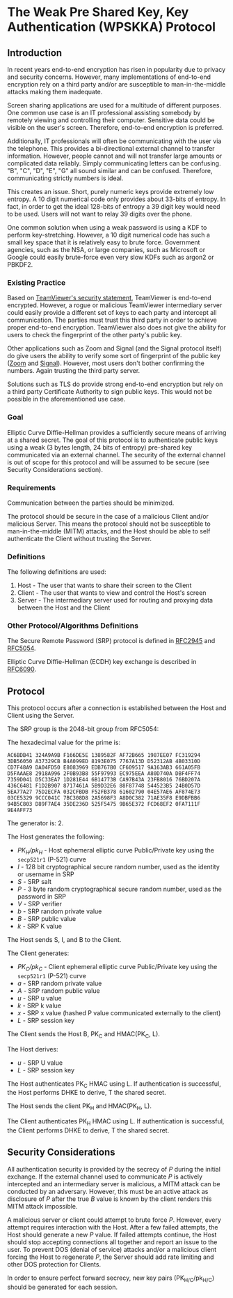 # The Weak Pre Shared Key, Key Authentication (WPSKKA) Protocol

## Introduction

In recent years end-to-end encryption has risen in popularity due to privacy and
security concerns. However, many implementations of end-to-end encryption rely
on a third party and/or are susceptible to man-in-the-middle attacks making them
inadequate.

Screen sharing applications are used for a multitude of different purposes. One
common use case is an IT professional assisting somebody by remotely viewing and
controlling their computer. Sensitive data could be visible on the user's
screen. Therefore, end-to-end encryption is preferred.

Additionally, IT professionals will often be communicating with the user via the
telephone. This provides a bi-directional external channel to transfer
information. However, people cannot and will not transfer large amounts or
complicated data reliably. Simply communicating letters can be confusing. "B",
"C", "D", "E", "G" all sound similar and can be confused. Therefore,
communicating strictly numbers is ideal.

This creates an issue. Short, purely numeric keys provide extremely low entropy.
A 10 digit numerical code only provides about 33-bits of entropy. In fact, in
order to get the ideal 128-bits of entropy a 39 digit key would need to be used.
Users will not want to relay 39 digits over the phone.

One common solution when using a weak password is using a KDF to perform
key-stretching. However, a 10 digit numerical code has such a small key space
that it is relatively easy to brute force. Government agencies, such as the NSA,
or large companies, such as Microsoft or Google could easily brute-force even
very slow KDFs such as argon2 or PBKDF2.

### Existing Practice

Based on
[TeamViewer's security statement](https://static.teamviewer.com/resources/2017/07/TeamViewer-Security-Statement-en.pdf),
TeamViewer is end-to-end encrypted. However, a rogue or malicious TeamViewer
intermediary server could easily provide a different set of keys to each party
and intercept all communication. The parties must trust this third party in
order to achieve proper end-to-end encryption. TeamViewer also does not give the
ability for users to check the fingerprint of the other party's public key.

Other applications such as Zoom and Signal (and the Signal protocol itself) do
give users the ability to verify some sort of fingerprint of the public key
([Zoom](https://support.zoom.us/hc/en-us/articles/360048660871-End-to-end-E2EE-encryption-for-meetings#h_01ENGDKFFBKTF796CE03FTCH6J)
and [Signal](https://signal.org/blog/safety-number-updates/)). However, most
users don't bother confirming the numbers. Again trusting the third party
server.

Solutions such as TLS do provide strong end-to-end encryption but rely on a
third party Certificate Authority to sign public keys. This would not be
possible in the aforementioned use case.

### Goal

Elliptic Curve Diffie-Hellman provides a sufficiently secure means of arriving
at a shared secret. The goal of this protocol is to authenticate public keys
using a weak (3 bytes length, 24 bits of entropy) pre-shared key communicated
via an external channel. The security of the external channel is out of scope
for this protocol and will be assumed to be secure (see Security Considerations
section).

### Requirements

Communication between the parties should be minimized.

The protocol should be secure in the case of a malicious Client and/or malicious
Server. This means the protocol should not be susceptible to man-in-the-middle
(MITM) attacks, and the Host should be able to self authenticate the Client
without trusting the Server.

### Definitions

The following definitions are used:

1. Host - The user that wants to share their screen to the Client
2. Client - The user that wants to view and control the Host's screen
3. Server - The intermediary server used for routing and proxying data between
   the Host and the Client

### Other Protocol/Algorithms Definitions

The Secure Remote Password (SRP) protocol is defined in
[RFC2945](https://datatracker.ietf.org/doc/html/rfc2945) and
[RFC5054](https://datatracker.ietf.org/doc/html/rfc5054).

Elliptic Curve Diffie-Hellman (ECDH) key exchange is described in
[RFC6090](https://datatracker.ietf.org/doc/html/rfc6090).

## Protocol

This protocol occurs after a connection is established between the Host and
Client using the Server.

The SRP group is the 2048-bit group from RFC5054:

The hexadecimal value for the prime is:

```
AC6BDB41 324A9A9B F166DE5E 1389582F AF72B665 1987EE07 FC319294
3DB56050 A37329CB B4A099ED 8193E075 7767A13D D52312AB 4B03310D
CD7F48A9 DA04FD50 E8083969 EDB767B0 CF609517 9A163AB3 661A05FB
D5FAAAE8 2918A996 2F0B93B8 55F97993 EC975EEA A80D740A DBF4FF74
7359D041 D5C33EA7 1D281E44 6B14773B CA97B43A 23FB8016 76BD207A
436C6481 F1D2B907 8717461A 5B9D32E6 88F87748 544523B5 24B0D57D
5EA77A27 75D2ECFA 032CFBDB F52FB378 61602790 04E57AE6 AF874E73
03CE5329 9CCC041C 7BC308D8 2A5698F3 A8D0C382 71AE35F8 E9DBFBB6
94B5C803 D89F7AE4 35DE236D 525F5475 9B65E372 FCD68EF2 0FA7111F
9E4AFF73
```

The generator is: 2.

The Host generates the following:

- _PK<sub>H</sub>/pk<sub>H</sub>_ - Host ephemeral elliptic curve Public/Private
  key using the `secp521r1` (P-521) curve
- _I_ - 128 bit cryptographical secure random number, used as the identity or
  username in SRP
- _S_ - SRP salt
- _P_ - 3 byte random cryptographical secure random number, used as the password
  in SRP
- _V_ - SRP verifier
- _b_ - SRP random private value
- _B_ - SRP public value
- _k_ - SRP K value

The Host sends S, I, and B to the Client.

The Client generates:

- _PK<sub>C</sub>/pk<sub>C</sub>_ - Client ephemeral elliptic curve
  Public/Private key using the `secp521r1` (P-521) curve
- _a_ - SRP random private value
- _A_ - SRP random public value
- _u_ - SRP u value
- _k_ - SRP k value
- _x_ - SRP x value (hashed P value communicated externally to the client)
- _L_ - SRP session key

The Client sends the Host B, PK<sub>C</sub> and HMAC(PK<sub>C</sub>, L).

The Host derives:

- _u_ - SRP U value
- _L_ - SRP session key

The Host authenticates PK<sub>C</sub> HMAC using L. If authentication is
successful, the Host performs DHKE to derive, T the shared secret.

The Host sends the client PK<sub>H</sub> and HMAC(PK<sub>H</sub>, L).

The Client authenticates PK<sub>H</sub> HMAC using L. If authentication is
successful, the Client performs DHKE to derive, T the shared secret.

## Security Considerations

All authentication security is provided by the secrecy of _P_ during the initial
exchange. If the external channel used to communicate _P_ is actively
intercepted and an intermediary server is malicious, a MITM attack can be
conducted by an adversary. However, this must be an active attack as disclosure
of _P_ after the true _B_ value is known by the client renders this MITM attack
impossible.

A malicious server or client could attempt to brute force _P_. However, every
attempt requires interaction with the Host. After a few failed attempts, the
Host should generate a new _P_ value. If failed attempts continue, the Host
should stop accepting connections all together and report an issue to the user.
To prevent DOS (denial of service) attacks and/or a malicious client forcing the
Host to regenerate _P_, the Server should add rate limiting and other DOS
protection for Clients.

In order to ensure perfect forward secrecy, new key pairs
(PK<sub>H/C</sub>/pk<sub>H/C</sub>) should be generated for each session.
